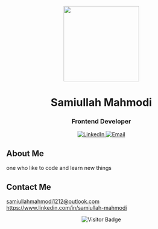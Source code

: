 <p align="center">
  <img src="https://images.unsplash.com/photo-1667372393119-3d4c48d07fc9?ixlib=rb-4.0.3&ixid=MnwxMjA3fDB8MHxzZWFyY2h8OXx8ZnJvbnRlbmQlMjBkZXZlbG9wZXJ8ZW58MHx8MHx8&auto=format&fit=crop&w=500&q=60" width="200" height="200">
</p>

<h1 align="center">Samiullah Mahmodi</h1>
<h3 align="center">Frontend Developer</h3>

<p align="center">
  <a href="https://www.linkedin.com/in/samiullah-mahmodi/">
    <img src="https://img.shields.io/badge/LinkedIn-Connect-blue.svg" alt="LinkedIn">
  </a>
  <a href="mailto:samiullahmahmodi1212@outlook.com">
    <img src="https://img.shields.io/badge/Email-Send%20a%20message-yellow.svg" alt="Email">
  </a>
</p>

## About Me

one who like to code and learn new things

## Contact Me

samiullahmahmodi1212@outlook.com
https://www.linkedin.com/in/samiullah-mahmodi

<p align="center">
  <img src="https://visitor-badge.glitch.me/badge?page_id=https://github.com/sami-mahmodi" alt="Visitor Badge"/>
</p>
